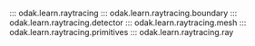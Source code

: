 ::: odak.learn.raytracing
::: odak.learn.raytracing.boundary
::: odak.learn.raytracing.detector
::: odak.learn.raytracing.mesh
::: odak.learn.raytracing.primitives
::: odak.learn.raytracing.ray

